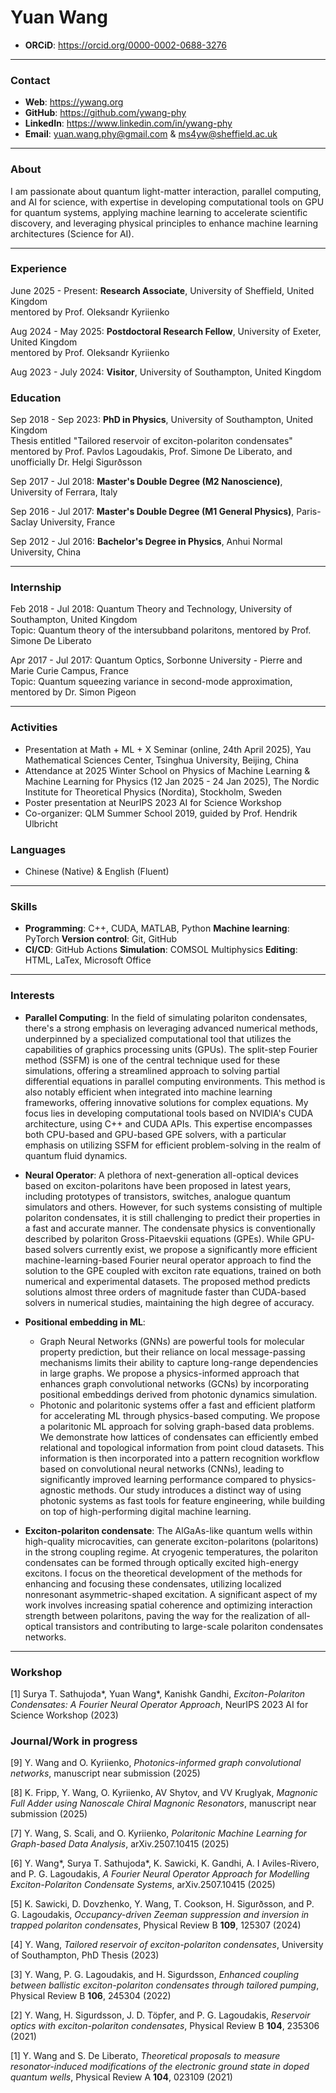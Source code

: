 # Yuan Wang
- **ORCiD**: https://orcid.org/0000-0002-0688-3276
---
### Contact
- **Web**: https://ywang.org
- **GitHub**: https://github.com/ywang-phy
- **LinkedIn**: https://www.linkedin.com/in/ywang-phy
- **Email**: yuan.wang.phy@gmail.com & ms4yw@sheffield.ac.uk 
---
### About
I am passionate about quantum light-matter interaction, parallel computing, and AI for science, with expertise in developing computational tools on GPU for quantum systems, applying machine learning to accelerate scientific discovery, and leveraging physical principles to enhance machine learning architectures (Science for AI).

---
### Experience
June 2025 - Present: **Research Associate**, University of Sheffield, United Kingdom  
mentored by Prof. Oleksandr Kyriienko

Aug 2024 - May 2025: **Postdoctoral Research Fellow**, University of Exeter, United Kingdom  
mentored by Prof. Oleksandr Kyriienko

Aug 2023 - July 2024: **Visitor**, University of Southampton, United Kingdom

### Education
Sep 2018 - Sep 2023: **PhD in Physics**, University of Southampton, United Kingdom  
Thesis entitled "Tailored reservoir of exciton-polariton condensates"  
mentored by Prof. Pavlos Lagoudakis, Prof. Simone De Liberato, and unofficially Dr. Helgi Sigurðsson

Sep 2017 - Jul 2018: **Master's Double Degree (M2 Nanoscience)**, University of Ferrara, Italy

Sep 2016 - Jul 2017: **Master's Double Degree (M1 General Physics)**, Paris-Saclay University, France

Sep 2012 - Jul 2016: **Bachelor's Degree in Physics**, Anhui Normal University, China

---
### Internship
Feb 2018 - Jul 2018: Quantum Theory and Technology, University of Southampton, United Kingdom  
Topic: Quantum theory of the intersubband polaritons, mentored by Prof. Simone De Liberato

Apr 2017 - Jul 2017: Quantum Optics, Sorbonne University - Pierre and Marie Curie Campus, France  
Topic: Quantum squeezing variance in second-mode approximation, mentored by Dr. Simon Pigeon

---
### Activities
- Presentation at Math + ML + X Seminar (online, 24th April 2025), Yau Mathematical Sciences Center, Tsinghua University, Beijing, China
- Attendance at 2025 Winter School on Physics of Machine Learning & Machine Learning for Physics (12 Jan 2025 - 24 Jan 2025), The Nordic Institute for Theoretical Physics (Nordita), Stockholm, Sweden
- Poster presentation at NeurIPS 2023 AI for Science Workshop
- Co-organizer: QLM Summer School 2019, guided by Prof. Hendrik Ulbricht

### Languages
- Chinese (Native) & English (Fluent)
---
### Skills
- **Programming**: C++, CUDA, MATLAB, Python **Machine learning**: PyTorch **Version control**: Git, GitHub
- **CI/CD**: GitHub Actions **Simulation**: COMSOL Multiphysics **Editing**: HTML, LaTex, Microsoft Office
---
### Interests
- **Parallel Computing**: In the field of simulating polariton condensates, there's a strong emphasis on leveraging advanced numerical methods, underpinned by a specialized computational tool that utilizes the capabilities of graphics processing units (GPUs). The split-step Fourier method (SSFM) is one of the central technique used for these simulations, offering a streamlined approach to solving partial differential equations in parallel computing environments. This method is also notably efficient when integrated into machine learning frameworks, offering innovative solutions for complex equations. My focus lies in developing computational tools based on NVIDIA's CUDA architecture, using C++ and CUDA APIs. This expertise encompasses both CPU-based and GPU-based GPE solvers, with a particular emphasis on utilizing SSFM for efficient problem-solving in the realm of quantum fluid dynamics.

- **Neural Operator**: A plethora of next-generation all-optical devices based on exciton-polaritons have been proposed in latest years, including prototypes of transistors, switches, analogue quantum simulators and others. However, for such systems consisting of multiple polariton condensates, it is still challenging to predict their properties in a fast and accurate manner. The condensate physics is conventionally described by polariton Gross-Pitaevskii equations (GPEs). While GPU-based solvers currently exist, we propose a significantly more efficient machine-learning-based Fourier neural operator approach to find the solution to the GPE coupled with exciton rate equations, trained on both numerical and experimental datasets. The proposed method predicts solutions almost three orders of magnitude faster than CUDA-based solvers in numerical studies, maintaining the high degree of accuracy.

- **Positional embedding in ML**:
  - Graph Neural Networks (GNNs) are powerful tools for molecular property prediction, but their reliance on local message-passing mechanisms limits their ability to capture long-range dependencies in large graphs. We propose a physics-informed approach that enhances graph convolutional networks (GCNs) by incorporating positional embeddings derived from photonic dynamics simulation.
  - Photonic and polaritonic systems offer a fast and efficient platform for accelerating ML through physics-based computing. We propose a polaritonic ML approach for solving graph-based data problems. We demonstrate how lattices of condensates can efficiently embed relational and topological information from point cloud datasets. This information is then incorporated into a pattern recognition workflow based on convolutional neural networks (CNNs), leading to significantly improved learning performance compared to physics-agnostic methods. Our study introduces a distinct way of using photonic systems as fast tools for feature engineering, while building on top of high-performing digital machine learning.

- **Exciton-polariton condensate**: The AlGaAs-like quantum wells within high-quality microcavities, can generate exciton-polaritons (polaritons) in the strong coupling regime. At cryogenic temperatures, the polariton condensates can be formed through optically excited high-energy excitons. I focus on the theoretical development of the methods for enhancing and focusing these condensates, utilizing localized nonresonant asymmetric-shaped excitation. A significant aspect of my work involves increasing spatial coherence and optimizing interaction strength between polaritons, paving the way for the realization of all-optical transistors and contributing to large-scale polariton condensates networks.
---
### Workshop
[1] Surya T. Sathujoda*, Yuan Wang*, Kanishk Gandhi, *Exciton-Polariton Condensates: A Fourier Neural Operator Approach*, NeurIPS 2023 AI for Science Workshop (2023)

### Journal/Work in progress
[9] Y. Wang and O. Kyriienko, *Photonics-informed graph convolutional networks*, manuscript near submission (2025)

[8] K. Fripp, Y. Wang, O. Kyriienko, AV Shytov, and VV Kruglyak, *Magnonic Full Adder using Nanoscale Chiral Magnonic Resonators*, manuscript near submission (2025)

[7] Y. Wang, S. Scali, and O. Kyriienko, *Polaritonic Machine Learning for Graph-based Data Analysis*, arXiv.2507.10415 (2025)

[6] Y. Wang*, Surya T. Sathujoda*, K. Sawicki, K. Gandhi, A. I Aviles-Rivero, and P. G. Lagoudakis, *A Fourier Neural Operator Approach for Modelling Exciton-Polariton Condensate Systems*, arXiv.2507.10415 (2025)

[5] K. Sawicki, D. Dovzhenko, Y. Wang, T. Cookson, H. Sigurðsson, and P. G. Lagoudakis, *Occupancy-driven Zeeman suppression and inversion in trapped polariton condensates*, Physical Review B **109**, 125307 (2024)

[4] Y. Wang, *Tailored reservoir of exciton-polariton condensates*, University of Southampton, PhD Thesis (2023)

[3] Y. Wang, P. G. Lagoudakis, and H. Sigurdsson, *Enhanced coupling between ballistic exciton-polariton condensates through tailored pumping*, Physical Review B **106**, 245304 (2022)

[2] Y. Wang, H. Sigurdsson, J. D. Töpfer, and P. G. Lagoudakis, *Reservoir optics with exciton-polariton condensates*, Physical Review B **104**, 235306 (2021)

[1] Y. Wang and S. De Liberato, *Theoretical proposals to measure resonator-induced modifications of the electronic ground state in doped quantum wells*, Physical Review A **104**, 023109 (2021)
